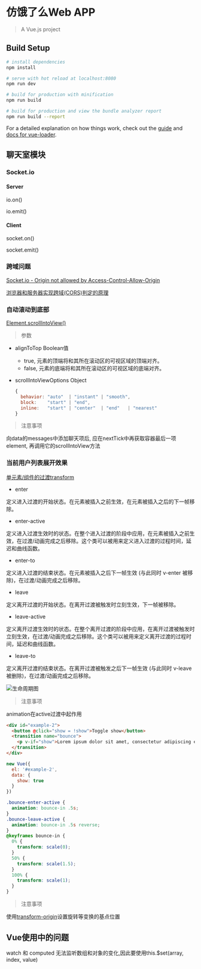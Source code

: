# 仿饿了么Web APP

> A Vue.js project

## Build Setup

``` bash
# install dependencies
npm install

# serve with hot reload at localhost:8080
npm run dev

# build for production with minification
npm run build

# build for production and view the bundle analyzer report
npm run build --report
```

For a detailed explanation on how things work, check out the [guide](http://vuejs-templates.github.io/webpack/) and [docs for vue-loader](http://vuejs.github.io/vue-loader).

## 聊天室模块

### Socket.io

#### Server

io.on()

io.emit()

#### Client

socket.on()

socket.emit()

### 跨域问题
[Socket.io - Origin not allowed by Access-Control-Allow-Origin](https://stackoverflow.com/questions/14705941/socket-io-origin-not-allowed-by-access-control-allow-origin)

[浏览器和服务器实现跨域(CORS)判定的原理](https://blog.csdn.net/zmx729618/article/details/53319383)

### 自动滚动到底部

[Element​.scroll​Into​View()](https://developer.mozilla.org/zh-CN/docs/Web/API/Element/scrollIntoView)

> 参数

* alignToTop Boolean值
  * true, 元素的顶端将和其所在滚动区的可视区域的顶端对齐。
  * false, 元素的底端将和其所在滚动区的可视区域的底端对齐。
* scrollIntoViewOptions Object

  ```javascript
  {
    behavior: "auto"  | "instant" | "smooth",
    block:    "start" | "end",
    inline:   "start" | "center"  | "end"   | "nearest"
  }
  ```
> 注意事项

向data的messages中添加聊天项后, 应在nextTick中再获取容器最后一项element, 再调用它的scrollIntoView方法

  ### 当前用户列表展开效果

[单元素/组件的过渡transform](https://cn.vuejs.org/v2/guide/transitions.html)

* enter

定义进入过渡的开始状态。在元素被插入之前生效，在元素被插入之后的下一帧移除。

* enter-active

定义进入过渡生效时的状态。在整个进入过渡的阶段中应用，在元素被插入之前生效，在过渡/动画完成之后移除。这个类可以被用来定义进入过渡的过程时间，延迟和曲线函数。

* enter-to

定义进入过渡的结束状态。在元素被插入之后下一帧生效 (与此同时 v-enter 被移除)，在过渡/动画完成之后移除。

* leave

定义离开过渡的开始状态。在离开过渡被触发时立刻生效，下一帧被移除。

* leave-active

定义离开过渡生效时的状态。在整个离开过渡的阶段中应用，在离开过渡被触发时立刻生效，在过渡/动画完成之后移除。这个类可以被用来定义离开过渡的过程时间，延迟和曲线函数。

* leave-to

定义离开过渡的结束状态。在离开过渡被触发之后下一帧生效 (与此同时 v-leave 被删除)，在过渡/动画完成之后移除。

![生命周期图](https://cn.vuejs.org/images/transition.png)

> 注意事项

animation在active过渡中起作用

```html
<div id="example-2">
  <button @click="show = !show">Toggle show</button>
  <transition name="bounce">
    <p v-if="show">Lorem ipsum dolor sit amet, consectetur adipiscing elit. Mauris facilisis enim libero, at lacinia diam fermentum id. Pellentesque habitant morbi tristique senectus et netus.</p>
  </transition>
</div>
```

```js
new Vue({
  el: '#example-2',
  data: {
    show: true
  }
})
```

```css
.bounce-enter-active {
  animation: bounce-in .5s;
}
.bounce-leave-active {
  animation: bounce-in .5s reverse;
}
@keyframes bounce-in {
  0% {
    transform: scale(0);
  }
  50% {
    transform: scale(1.5);
  }
  100% {
    transform: scale(1);
  }
}
```
> 注意事项

使用[transform-origin](http://www.w3school.com.cn/cssref/pr_transform-origin.asp)设置旋转等变换的基点位置

## Vue使用中的问题

watch 和 computed 无法监听数组和对象的变化,因此要使用this.$set(array, index, value)